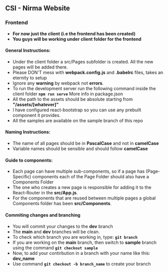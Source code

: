 ## CSI - Nirma Website

### Frontend
- **For now just the client (i.e the frontend has been created)**
- **You guys will be working under client folder for the frontend**



#### General Instructions:

- Under the client folder a src/Pages subfolder is created. All the new pages will be added there.
- Please DON'T mess with **webpack.config.js** and **.babelrc** files, takes an eternity to setup
- Ignore any **warning** by webpack not **errors**.
- To run the development server run the following command inside the client folder
  **`npm run serve`**
  More info in package.json
- All the path to the assets should be absolute starting from **"/assets/[whatever]"**
- I have configured react-bootstrap so you can use any prebuilt component it provides.
- All the samples are available on the sample branch of this repo

#### Naming Instructions:

- The name of all pages should be in **PascalCase** and not in **camelCase**
- Variable names should be sensible and should follow **camelCase**

#### Guide to components:

- Each page can have multiple sub-components, so if a page has (Page-Specific) components each of the Page Folder should also have a Components Folder
- The one who creates a new page is responsible for adding it to the React-Router in the **src/App.js**.
- For the components that are reused between multiple pages a global Components folder has been **src/Components**.

#### Commiting changes and branching

- You will commit your changes to the **dev** branch
- The **main** and **dev** branches will be clean.
- To check which branch you are working in, type: **`git branch`**
- If you are working on the **main** branch, then switch to **sample** branch using the command **`git checkout sample`**
- Now, to add your contirbution in a branch with your name like this: **dev_name**
- Use command **`git checkout -b branch_name`** to create your branch

